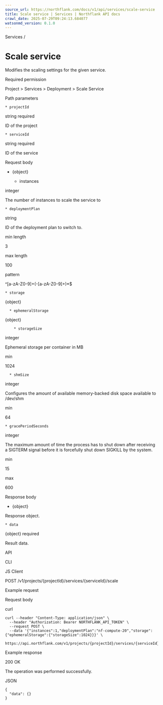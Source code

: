 ```yaml
---
source_url: https://northflank.com/docs/v1/api/services/scale-service
title: Scale service | Services | Northflank API docs
crawl_date: 2025-07-29T09:24:13.684077
watsonmd_version: 0.1.0
---
```


Services / 

# Scale service

Modifies the scaling settings for the given service.

Required permission

Project > Services > Deployment > Scale Service

Path parameters

    * projectId

string required

ID of the project

    * serviceId

string required

ID of the service




Request body

  * {object}

    * instances

integer

The number of instances to scale the service to

    * deploymentPlan

string

ID of the deployment plan to switch to.

min length

3

max length

100

pattern

^[a-zA-Z0-9]+(-[a-zA-Z0-9]+)*$

    * storage

{object}

      * ephemeralStorage

{object}

        * storageSize

integer

Ephemeral storage per container in MB

min

1024

      * shmSize

integer

Configures the amount of available memory-backed disk space available to /dev/shm

min

64

    * gracePeriodSeconds

integer

The maximum amount of time the process has to shut down after receiving a SIGTERM signal before it is forcefully shut down SIGKILL by the system.

min

15

max

600




Response body

  * {object}

Response object.

    * data

{object} required

Result data.




API

CLI

JS Client

POST /v1/projects/{projectId}/services/{serviceId}/scale

Example request

Request body

curl
    
    
    curl --header "Content-Type: application/json" \
      --header "Authorization: Bearer NORTHFLANK_API_TOKEN" \
      --request POST \
      --data '{"instances":1,"deploymentPlan":"nf-compute-20","storage":{"ephemeralStorage":{"storageSize":1024}}}' \
      https://api.northflank.com/v1/projects/{projectId}/services/{serviceId}/scale

Example response

200 OK

The operation was performed successfully.

JSON
    
    
    {
      "data": {}
    }